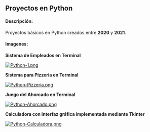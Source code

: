 ## Proyectos en Python
#### Descripción:
Proyectos básicos en Python creados entre **2020** y **2021**.

#### Imagenes:
**Sistema de Empleados en Terminal**

[![Python-1.png](https://i.postimg.cc/02n6KG84/Python-1.png)](https://postimg.cc/tY1RLxnd)

**Sistema para Pizzeria en Terminal**

[![Python-Pizzeria.png](https://i.postimg.cc/g2523N1g/Python-Pizzeria.png)](https://postimg.cc/NK6tc7sX)

**Juego del Ahorcado en Terminal**

[![Python-Ahorcado.png](https://i.postimg.cc/nznbmmVd/Python-Ahorcado.png)](https://postimg.cc/v12NFcV9)

**Calculadora con interfaz gráfica implementada mediante Tkinter**

[![Python-Calculadora.png](https://i.postimg.cc/prgsfNY2/Python-Calculadora.png)](https://postimg.cc/bS90PBBM)
